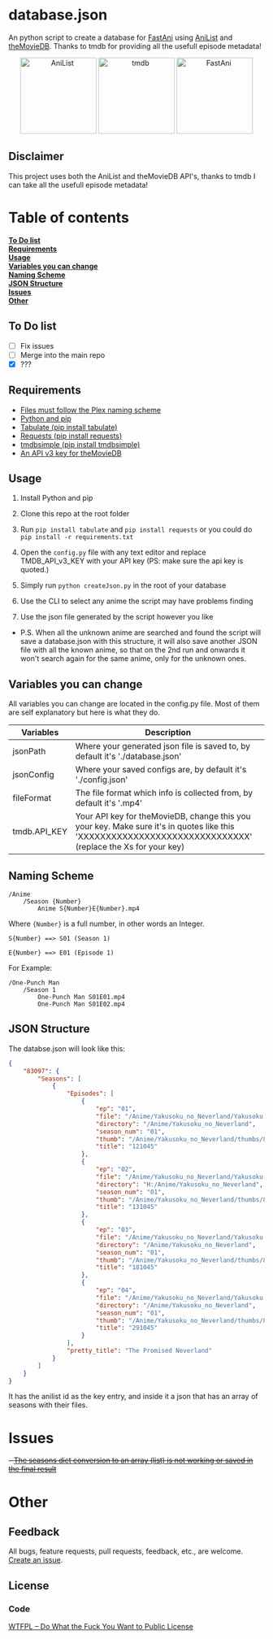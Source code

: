 # database.json

An python script to create a database for [FastAni](https://fastani.net/ "FastAni") using [AniList](https://anilist.co "AniList") and [theMovieDB](https://www.themoviedb.org "theMovieDB"). Thanks to tmdb for providing all the usefull episode metadata!

<p align="center">
<a href="https://anilist.co/"><img src="https://i.imgur.com/Ak72T73.png" alt="AniList" width=150 height=150></a> 
<a href="https://www.themoviedb.org/"><img src="https://www.themoviedb.org/assets/2/v4/logos/v2/blue_square_1-5bdc75aaebeb75dc7ae79426ddd9be3b2be1e342510f8202baf6bffa71d7f5c4.svg" alt="tmdb" width=150 height=150></a>
<a href="https://fastani.net/"><img src="https://fastani.net/logo192.png" alt="FastAni" width=150 height=150></a>
</p>

## Disclaimer

This project uses both the AniList and theMovieDB API's, thanks to tmdb I can take all the usefull episode metadata!

# Table of contents

**[To Do list](#to-do-list)**<br>
**[Requirements](#requirements)**<br>
**[Usage](#usage)**<br>
**[Variables you can change](#variables-you-can-change)**<br>
**[Naming Scheme](#naming-scheme)**<br>
**[JSON Structure](#json-structure)**<br>
**[Issues](#issues)**<br>
**[Other](#Other)**<br>

## To Do list

- [ ] Fix issues
- [ ] Merge into the main repo
- [x] ???

## Requirements

* [Files must follow the Plex naming scheme](https://support.plex.tv/articles/naming-and-organizing-your-tv-show-files/ "Files must follow the Plex naming scheme")
* [Python and pip](https://www.python.org/downloads/ "Python and pip")
* [Tabulate (pip install tabulate)](https://pypi.org/project/tabulate/ "Tabulate (pip install Tabulate)")
* [Requests (pip install requests)](https://pypi.org/project/requests/ "Requests (pip install requests)")
* [tmdbsimple (pip install tmdbsimple)](https://pypi.org/project/tmdbsimple/ "Requests (pip install tmdbsimple)")
* [An API v3 key for theMovieDB](https://www.themoviedb.org/settings/api "An API v3 key for theMovieDB")

## Usage

1. Install Python and pip

2. Clone this repo at the root folder

3. Run ``pip install tabulate`` and ``pip install requests`` or you could do ``pip install -r requirements.txt``

4. Open the ``config.py`` file with any text editor and replace TMDB_API_v3_KEY with your API key (PS: make sure the api key is quoted.)

5. Simply run ``python createJson.py`` in the root of your database

6. Use the CLI to select any anime the script may have problems finding

7. Use the json file generated by the script however you like
- P.S. When all the unknown anime are searched and found the script will save a database.json with this structure, it will also save another JSON file with all the known anime, so that on the 2nd run and onwards it won't search again for the same anime, only for the unknown ones.

## Variables you can change

All variables you can change are located in the config.py file. Most of them are self explanatory but here is what they do.

| Variables    | Description                                                                                                                                                |
| ------------ | ---------------------------------------------------------------------------------------------------------------------------------------------------------- |
| jsonPath     | Where your generated json file is saved to, by default it's '\./database\.json'                                                                            |
| jsonConfig   | Where your saved configs are, by default it's '\./config\.json'                                                                                            |
| fileFormat   | The file format which info is collected from, by default it's '\.mp4'                                                                                      |
| tmdb.API_KEY | Your API key for theMovieDB, change this you your key. Make sure it's in quotes like this 'XXXXXXXXXXXXXXXXXXXXXXXXXXXXXXX' (replace the Xs for your key) |

## Naming Scheme

```
/Anime
    /Season {Number}
        Anime S{Number}E{Number}.mp4
```

Where ``{Number}`` is a full number, in other words an Integer.

```
S{Number} ==> S01 (Season 1)

E{Number} ==> E01 (Episode 1)
```

For Example:

```
/One-Punch Man
    /Season 1
        One-Punch Man S01E01.mp4
        One-Punch Man S01E02.mp4
```

## JSON Structure

The databse.json will look like this:

```json
{
    "83097": {
        "Seasons": [
            {
                "Episodes": [
                    {
                        "ep": "01",
                        "file": "/Anime/Yakusoku_no_Neverland/Yakusoku no Neverland S01E01.mp4",
                        "directory": "/Anime/Yakusoku_no_Neverland",
                        "season_num": "01",
                        "thumb": "/Anime/Yakusoku_no_Neverland/thumbs/83097_thumbnail_01.jpg",
                        "title": "121045"
                    },
                    {
                        "ep": "02",
                        "file": "/Anime/Yakusoku_no_Neverland/Yakusoku no Neverland S01E02.mp4",
                        "directory": "H:/Anime/Yakusoku_no_Neverland",
                        "season_num": "01",
                        "thumb": "/Anime/Yakusoku_no_Neverland/thumbs/83097_thumbnail_02.jpg",
                        "title": "131045"
                    },
                    {
                        "ep": "03",
                        "file": "/Anime/Yakusoku_no_Neverland/Yakusoku no Neverland S01E03.mp4",
                        "directory": "/Anime/Yakusoku_no_Neverland",
                        "season_num": "01",
                        "thumb": "/Anime/Yakusoku_no_Neverland/thumbs/83097_thumbnail_03.jpg",
                        "title": "181045"
                    },
                    {
                        "ep": "04",
                        "file": "/Anime/Yakusoku_no_Neverland/Yakusoku no Neverland S01E04.mp4",
                        "directory": "/Anime/Yakusoku_no_Neverland",
                        "season_num": "01",
                        "thumb": "/Anime/Yakusoku_no_Neverland/thumbs/83097_thumbnail_04.jpg",
                        "title": "291045"
                    }
                ],
                "pretty_title": "The Promised Neverland"
            }
        ]
    }
}
```

It has the anilist id as the key entry, and inside it a json that has an array of seasons with their files.

# Issues

~~- [The seasons dict conversion to an array (list) is not working or saved in the final result](https://github.com/ArjixGamer/create_json.py/issues/1 "The seasons dict conversion to an array (list) is not working or saved in the final result")~~

# Other

## Feedback

All bugs, feature requests, pull requests, feedback, etc., are welcome. [Create an issue](https://github.com/ArjixGamer/create_json.py/issues "Create an issue").

## License

### Code

[WTFPL – Do What the Fuck You Want to Public License](http://www.wtfpl.net/ "WTFPL – Do What the Fuck You Want to Public License")

